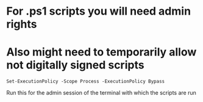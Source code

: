 # For .ps1 scripts you will need admin rights

# Also might need to temporarily allow not digitally signed scripts

`Set-ExecutionPolicy -Scope Process -ExecutionPolicy Bypass`

Run this for the admin session of the terminal with which the scripts are run
